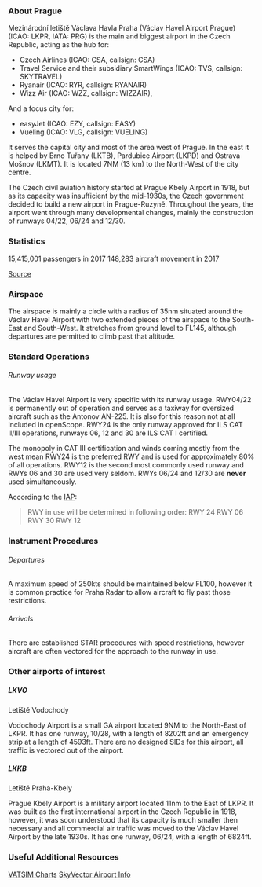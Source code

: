 ### About Prague

Mezinárodní letiště Václava Havla Praha (Václav Havel Airport Prague) (ICAO: LKPR, IATA: PRG) is the main and biggest airport in the Czech Republic, acting as the hub for:
- Czech Airlines (ICAO: CSA, callsign: CSA)
- Travel Service and their subsidiary SmartWings (ICAO: TVS, callsign: SKYTRAVEL)
- Ryanair (ICAO: RYR, callsign: RYANAIR)
- Wizz Air (ICAO: WZZ, callsign: WIZZAIR),

And a focus city for:
- easyJet (ICAO: EZY, callsign: EASY)
- Vueling (ICAO: VLG, callsign: VUELING)

It serves the capital city and most of the area west of Prague. In the east it is helped by Brno Tuřany (LKTB), Pardubice Airport (LKPD) and Ostrava Mošnov (LKMT). It is located 7NM (13 km) to the North-West of the city centre.

The Czech civil aviation history started at Prague Kbely Airport in 1918, but as its capacity was insufficient by the mid-1930s, the Czech government decided to build a new airport in Prague-Ruzyně. Throughout the years, the airport went through many developmental changes, mainly the construction of runways 04/22, 06/24 and 12/30.

### Statistics

15,415,001 passengers in 2017
148,283 aircraft movement in 2017

<a href="https://en.wikipedia.org/wiki/V%C3%A1clav_Havel_Airport_Prague" target="_blank">Source</a>

### Airspace

The airspace is mainly a circle with a radius of 35nm situated around the Václav Havel Airport with two extended pieces of the airspace to the South-East and South-West. It stretches from ground level to FL145, although departures are permitted to climb past that altitude.

### Standard Operations

###### Runway usage

The Václav Havel Airport is very specific with its runway usage. RWY04/22 is permanently out of operation and serves as a taxiway for oversized aircraft such as the Antonov AN-225. It is also for this reason not at all included in openScope. RWY24 is the only runway approved for ILS CAT II/III operations, runways 06, 12 and 30 are ILS CAT I certified.

The monopoly in CAT III certification and winds coming mostly from the west mean RWY24 is the preferred RWY and is used for approximately 80% of all operations. RWY12 is the second most commonly used runway and RWYs 06 and 30 are used very seldom. RWYs 06/24 and 12/30 are **never** used simultaneously.

According to the <a href="http://lis.rlp.cz/ais_data/www_main_control/frm_en_aip.htm" target="_blank">IAP</a>:

> RWY in use will be determined in following order:
RWY 24
RWY 06
RWY 30
RWY 12

### Instrument Procedures

###### Departures

A maximum speed of 250kts should be maintained below FL100, however it is common practice for Praha Radar to allow aircraft to fly past those restrictions.

###### Arrivals

There are established STAR procedures with speed restrictions, however aircraft are often vectored for the approach to the runway in use.

### Other airports of interest

##### LKVO
Letiště Vodochody

Vodochody Airport is a small GA airport located 9NM to the North-East of LKPR. It has one runway, 10/28, with a length of 8202ft and an emergency strip at a length of 4593ft. There are no designed SIDs for this airport, all traffic is vectored out of the airport.

##### LKKB
Letiště Praha-Kbely

Prague Kbely Airport is a military airport located 11nm to the East of LKPR. It was built as the first international airport in the Czech Republic in 1918, however, it was soon understood that its capacity is much smaller then necessary and all commercial air traffic was moved to the Václav Havel Airport by the late 1930s. It has one runway, 06/24, with a length of 6824ft.

### Useful Additional Resources
<a href="https://www.vacc-cz.org/en/airports/lkpr" target="_blank">VATSIM Charts</a>
<a href="https://skyvector.com/airport/LKPR/Praha-Ruzyne-Airport" target="_blank">SkyVector Airport Info</a>
